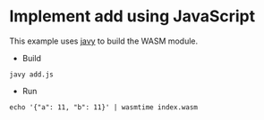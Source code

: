 # Implement add using JavaScript

This example uses [javy](https://github.com/Shopify/javy) to build the WASM module.

* Build
```
javy add.js
```

* Run
```
echo '{"a": 11, "b": 11}' | wasmtime index.wasm
```
